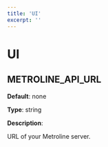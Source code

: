 ```yaml
---
title: 'UI'
excerpt: ''
---
```


# UI

## METROLINE_API_URL

**Default**: none

**Type**: string

**Description**: 

URL of your Metroline server.

